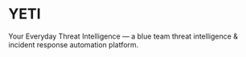 # YETI
Your Everyday Threat Intelligence — a blue team threat intelligence &amp; incident response automation platform.
